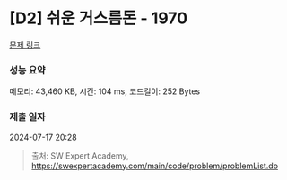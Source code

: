 # [D2] 쉬운 거스름돈 - 1970 

[문제 링크](https://swexpertacademy.com/main/code/problem/problemDetail.do?contestProbId=AV5PsIl6AXIDFAUq) 

### 성능 요약

메모리: 43,460 KB, 시간: 104 ms, 코드길이: 252 Bytes

### 제출 일자

2024-07-17 20:28



> 출처: SW Expert Academy, https://swexpertacademy.com/main/code/problem/problemList.do